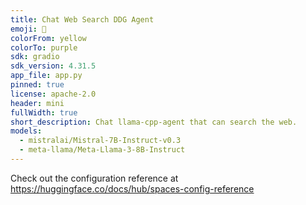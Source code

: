 ```yaml
---
title: Chat Web Search DDG Agent
emoji: 🦆
colorFrom: yellow
colorTo: purple
sdk: gradio
sdk_version: 4.31.5
app_file: app.py
pinned: true
license: apache-2.0
header: mini
fullWidth: true
short_description: Chat llama-cpp-agent that can search the web.
models:
  - mistralai/Mistral-7B-Instruct-v0.3
  - meta-llama/Meta-Llama-3-8B-Instruct
---
```


Check out the configuration reference at https://huggingface.co/docs/hub/spaces-config-reference